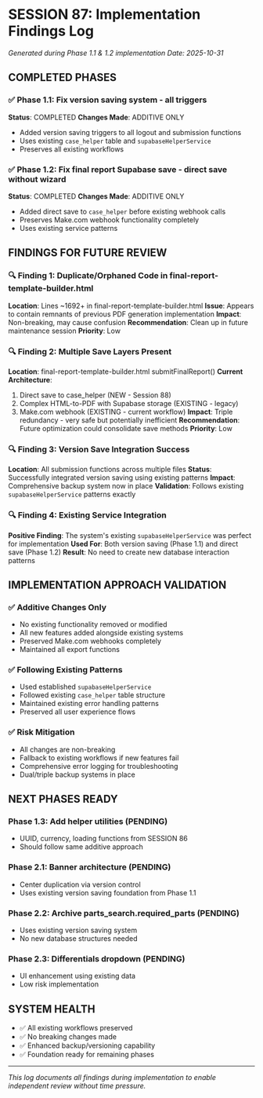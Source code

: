 # SESSION 87: Implementation Findings Log
*Generated during Phase 1.1 & 1.2 implementation*
*Date: 2025-10-31*

## **COMPLETED PHASES**

### ✅ Phase 1.1: Fix version saving system - all triggers
**Status**: COMPLETED
**Changes Made**: ADDITIVE ONLY
- Added version saving triggers to all logout and submission functions
- Uses existing `case_helper` table and `supabaseHelperService`
- Preserves all existing workflows

### ✅ Phase 1.2: Fix final report Supabase save - direct save without wizard  
**Status**: COMPLETED
**Changes Made**: ADDITIVE ONLY
- Added direct save to `case_helper` before existing webhook calls
- Preserves Make.com webhook functionality completely
- Uses existing service patterns

## **FINDINGS FOR FUTURE REVIEW**

### 🔍 Finding 1: Duplicate/Orphaned Code in final-report-template-builder.html
**Location**: Lines ~1692+ in final-report-template-builder.html
**Issue**: Appears to contain remnants of previous PDF generation implementation
**Impact**: Non-breaking, may cause confusion
**Recommendation**: Clean up in future maintenance session
**Priority**: Low

### 🔍 Finding 2: Multiple Save Layers Present
**Location**: final-report-template-builder.html submitFinalReport()
**Current Architecture**: 
1. Direct save to case_helper (NEW - Session 88)
2. Complex HTML-to-PDF with Supabase storage (EXISTING - legacy)
3. Make.com webhook (EXISTING - current workflow)
**Impact**: Triple redundancy - very safe but potentially inefficient
**Recommendation**: Future optimization could consolidate save methods
**Priority**: Low

### 🔍 Finding 3: Version Save Integration Success
**Location**: All submission functions across multiple files
**Status**: Successfully integrated version saving using existing patterns
**Impact**: Comprehensive backup system now in place
**Validation**: Follows existing `supabaseHelperService` patterns exactly

### 🔍 Finding 4: Existing Service Integration
**Positive Finding**: The system's existing `supabaseHelperService` was perfect for implementation
**Used For**: Both version saving (Phase 1.1) and direct save (Phase 1.2)
**Result**: No need to create new database interaction patterns

## **IMPLEMENTATION APPROACH VALIDATION**

### ✅ Additive Changes Only
- No existing functionality removed or modified
- All new features added alongside existing systems
- Preserved Make.com webhooks completely
- Maintained all export functions

### ✅ Following Existing Patterns
- Used established `supabaseHelperService`
- Followed existing `case_helper` table structure
- Maintained existing error handling patterns
- Preserved all user experience flows

### ✅ Risk Mitigation
- All changes are non-breaking
- Fallback to existing workflows if new features fail
- Comprehensive error logging for troubleshooting
- Dual/triple backup systems in place

## **NEXT PHASES READY**

### Phase 1.3: Add helper utilities (PENDING)
- UUID, currency, loading functions from SESSION 86
- Should follow same additive approach

### Phase 2.1: Banner architecture (PENDING)  
- Center duplication via version control
- Uses existing version saving foundation from Phase 1.1

### Phase 2.2: Archive parts_search.required_parts (PENDING)
- Uses existing version saving system
- No new database structures needed

### Phase 2.3: Differentials dropdown (PENDING)
- UI enhancement using existing data
- Low risk implementation

## **SYSTEM HEALTH**
- ✅ All existing workflows preserved
- ✅ No breaking changes made
- ✅ Enhanced backup/versioning capability
- ✅ Foundation ready for remaining phases

---
*This log documents all findings during implementation to enable independent review without time pressure.*